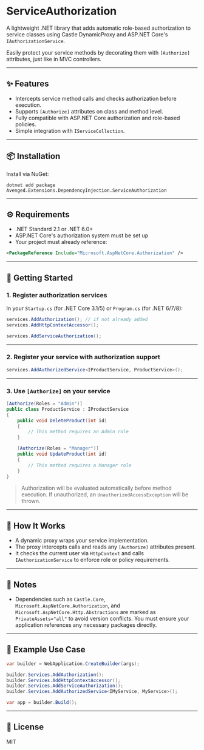 ﻿# ServiceAuthorization

A lightweight .NET library that adds automatic role-based authorization to service classes using Castle DynamicProxy and ASP.NET Core's `IAuthorizationService`.

Easily protect your service methods by decorating them with `[Authorize]` attributes, just like in MVC controllers.

---

## ✨ Features

- Intercepts service method calls and checks authorization before execution.
- Supports `[Authorize]` attributes on class and method level.
- Fully compatible with ASP.NET Core authorization and role-based policies.
- Simple integration with `IServiceCollection`.

---

## 📦 Installation

Install via NuGet:

```
dotnet add package Avenged.Extensions.DependencyInjection.ServiceAuthorization
```

---

## ⚙️ Requirements

- .NET Standard 2.1 or .NET 6.0+
- ASP.NET Core's authorization system must be set up
- Your project must already reference:

```xml
<PackageReference Include="Microsoft.AspNetCore.Authorization" />
```

---

## 🚀 Getting Started

### 1. Register authorization services

In your `Startup.cs` (for .NET Core 3.1/5) or `Program.cs` (for .NET 6/7/8):

```csharp
services.AddAuthorization(); // if not already added
services.AddHttpContextAccessor();

services.AddServiceAuthorization();
```

---

### 2. Register your service with authorization support

```csharp
services.AddAuthorizedService<IProductService, ProductService>();
```

---

### 3. Use `[Authorize]` on your service

```csharp
[Authorize(Roles = "Admin")]
public class ProductService : IProductService
{
    public void DeleteProduct(int id)
    {
        // This method requires an Admin role
    }

    [Authorize(Roles = "Manager")]
    public void UpdateProduct(int id)
    {
        // This method requires a Manager role
    }
}
```

> Authorization will be evaluated automatically before method execution. If unauthorized, an `UnauthorizedAccessException` will be thrown.

---

## 🔐 How It Works

- A dynamic proxy wraps your service implementation.
- The proxy intercepts calls and reads any `[Authorize]` attributes present.
- It checks the current user via `HttpContext` and calls `IAuthorizationService` to enforce role or policy requirements.

---

## 📎 Notes

- Dependencies such as `Castle.Core`, `Microsoft.AspNetCore.Authorization`, and `Microsoft.AspNetCore.Http.Abstractions` are marked as `PrivateAssets="all"` to avoid version conflicts. You must ensure your application references any necessary packages directly.

---

## 🧪 Example Use Case

```csharp
var builder = WebApplication.CreateBuilder(args);

builder.Services.AddAuthorization();
builder.Services.AddHttpContextAccessor();
builder.Services.AddServiceAuthorization();
builder.Services.AddAuthorizedService<IMyService, MyService>();

var app = builder.Build();
```

---

## 📄 License

MIT
